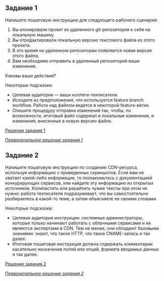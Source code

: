 ## Задание 1

Напишите пошаговую инструкцию для следующего рабочего сценария:

1. Вы клонировали проект из удаленного git-репозитория к себе на локальную машину.
2. Вы отредактировали локальную версию текстового файла из этого проекта.
3. В это время на удаленном репозитории появляется новая версия этого файла.
4. Вам необходимо отправить в удаленный репозиторий ваши изменения.

Каковы ваши действия?

Некоторые подсказки:

- Целевая аудитория — ваши коллеги-техписатели.
- Исходите из предположения, что используется feature branch workflow. Работа над файлом ведется в некоторой feature-ветке.
- Опишите процедуру отправки изменений так, чтобы, по возможности, итоговый файл содержал и локальные изменения, и изменения, внесенные в новую версию файла.

[Решение задания 1](task_1.1.md)

_[Первоначальное решение задания 1](task_1.md)_

## Задание 2

Напишите пошаговую инструкцию по созданию CDN-ресурса, используя информацию с приведенных скриншотов. Если вам не хватает какой-либо информации, то познакомьтесь с документацией конкурирующих сервисов, или найдите эту информацию из открытых источников. Копипастить или рерайтить чужие тексты при этом не нужно: работа техписателя подразумевает, что вы самостоятельно разбираетесь в какой-то теме, а затем объясняете ее своими словами.

Некоторые подсказки:

- Целевая аудитория инструкции: системные администраторы, которые только начинают работать с облачными сервисами и не являются экспертами в CDN. Тем не менее, они обладают базовыми знаниями: знают, что такое HTTP, что такое CNAME-запись и так далее.
- Итоговая пошаговая инструкция должна содержать комментарии касательно назначения полей или опций, формата вводимых данных и так далее.

[Решение задания 2](task_2.1.md)

_[Первоначальное решение задания 2](task_2.md)_
